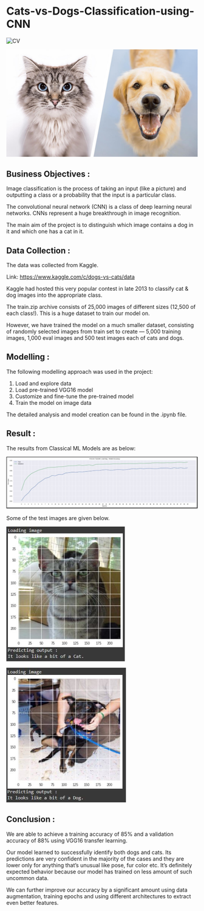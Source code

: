 # Cats-vs-Dogs-Classification-using-CNN

![CV](https://img.shields.io/badge/CV-Image_Classification-blue.svg) 

![logo](Snips/Logo.jpeg)

## Business Objectives :

Image classification is the process of taking an input (like a picture) and outputting a class or a probability that the input is a particular class.

The convolutional neural network (CNN) is a class of deep learning neural networks. CNNs represent a huge breakthrough in image recognition.

The main aim of the project is to distinguish which image contains a dog in it and which one has a cat in it.

## Data Collection :

The data was collected from Kaggle.

Link: https://www.kaggle.com/c/dogs-vs-cats/data

Kaggle had hosted this very popular contest in late 2013 to classify cat & dog images into the appropriate class.

The train.zip archive consists of 25,000 images of different sizes (12,500 of each class!). This is a huge dataset to train our model on. 

However, we have trained the model on a much smaller dataset, consisting of randomly selected images from train set to create — 5,000 training images, 1,000 eval images and 500 test images each of cats and dogs.

## Modelling :

The following modelling approach was used in the project:

1. Load and explore data
2. Load pre-trained VGG16 model
3. Customize and fine-tune the pre-trained model
4. Train the model on image data

The detailed analysis and model creation can be found in the .ipynb file. 

## Result :

The results from Classical ML Models are as below:

![test](Snips/M_1.JPG)

Some of the test images are given below.

![test](Snips/R_2.JPG)

![test](Snips/R_3.JPG)


## Conclusion :

We are able to achieve a training accuracy of 85% and a validation accuracy of 88% using VGG16 transfer learning. 

Our model learned to successfully identify both dogs and cats. Its predictions are very confident in the majority of the cases and they are lower only for anything that’s unusual like pose, fur color etc. It’s definitely expected behavior because our model has trained on less amount of such uncommon data.

We can further improve our accuracy by a significant amount using data augmentation, training epochs and using different architectures to extract even better features.
